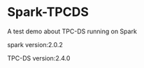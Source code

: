 # Spark-TPCDS
A test demo about TPC-DS running on Spark


spark version:2.0.2

TPC-DS version:2.4.0
